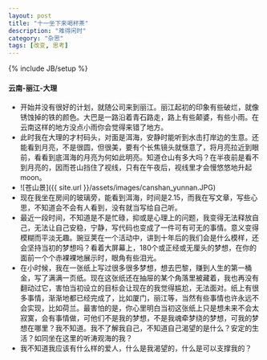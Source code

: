 ```yaml
---
layout: post
title: "十一坐下来喝杯茶"
description: "难得闲时"
category: "杂思"
tags: [改变, 思考]
---
```

{% include JB/setup %}

#### 云南-丽江-大理
* 开始并没有很好的计划，就随公司来到丽江。丽江起初的印象有些破烂，就像锈蚀掉的铁的颜色。大巴是一路沿着青石路走，路上有些颠婆，有些小雨。在云南这样的地方没点小雨你会觉得来错了地方。
* 此时我在大理的才村码头，对面是洱海，安静时能听到水击打岸边的生意。还能看到月亮，不是很圆，但很美，要有个长焦镜头就惬意了，将月亮拉近到眼前，看看到底洱海的月亮为何如此明亮。知道仓山有多大吗？在半夜前是看不到月亮的，因而苍山挡住了视线，只有在午夜后，视线里才会慢悠悠地升起moon。
* ![苍山景]({{ site.url }}/assets/images/canshan_yunnan.JPG)
* 现在我坐在房间的玻璃旁，能看到洱海，时间是2.15，而我在写文章，写些心思，不知道会不会有人看到，没有就当写给自己听。
* 最近一段时间，不知道是不是忙碌，抑或是心理上的问题，我变得无法释放自己，无法让自己安稳，宁静，写代码也变成了一件可有可无的事情。意义变得模糊而平淡无趣。豌豆荚在一个活动中，讲到十年后的我们会是什么模样，还会坚持当初的梦想吗？看着大屏幕上，180个或正经或无厘头的梦想，在你的面前一个个赤裸裸地展示时，眼角有些泪光。
* 在小时候，我在一张纸上写过很多很多梦想，想去巴黎，赚到人生的第一桶金，写了满满一页纸。现在这张纸还在抽屉的某个角落里被藏着，我也再没有翻动过它，害怕当初设立的目标会让现在的我觉得尴尬，无法面对。纸上有很多事情，渐渐地都已经完成了，比如厦门，丽江等，当然有些事情也许永远不会实现，比如荷兰。最害怕的是，你心里明白当初这张纸上只是想未来不会太寂寞，会有事情做，可他们不是我的梦想，不是我魂牵梦绕的梦想，可我的梦想在哪里？我不知道。我不了解我自己，不知道自己渴望的是什么？安定的生活？如同坐在这里的听涛观海的我？
* 我不知道我应该有什么样的爱人，什么是我渴望的，什么是可以支撑我的？

